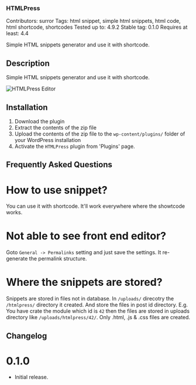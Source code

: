 ### HTMLPress ###
Contributors: surror
Tags: html snippet, simple html snippets, html code, html shortcode, shortcodes
Tested up to: 4.9.2
Stable tag: 0.1.0
Requires at least: 4.4

Simple HTML snippets generator and use it with shortcode.

## Description ##

Simple HTML snippets generator and use it with shortcode.

![HTMLPress Editor](http://surror.com/wp-content/uploads/2018/02/screenshot-1.gif)

## Installation ##

1. Download the plugin
2. Extract the contents of the zip file
3. Upload the contents of the zip file to the `wp-content/plugins/` folder of your WordPress installation
4. Activate the `HTMLPress` plugin from 'Plugins' page.

## Frequently Asked Questions ##

# How to use snippet? #
You can use it with shortcode. It'll work everywhere where the showtcode works.

# Not able to see front end editor? #
Goto `General -> Permalinks` setting and just save the settings. It re-generate the permalink structure.

# Where the snippets are stored? #
Snippets are stored in files not in database. In `/uploads/` direcotry the `/htmlpress/` directory it created. And store the files in post id directory. E.g. You have crate the module which id is `42` then the files are stored in uploads directory like `/uploads/htmlpress/42/`. Only .html, .js & .css files are created.

## Changelog ##

# 0.1.0 #
* Initial release.